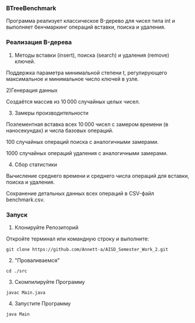 ### BTreeBenchmark

Программа реализует классическое B-дерево для чисел типа int и выполняет бенчмаркинг операций вставки, поиска и удаления.


### Реализация B-дерева

1) Методы вставки (insert), поиска (search) и удаления (remove) ключей.

Поддержка параметра минимальной степени t, регулирующего максимальное и минимальное число ключей в узле.

2)Генерация данных

Создаётся массив из 10 000 случайных целых чисел.

3) Замеры производительности

Поэлементная вставка всех 10 000 чисел с замером времени (в наносекундах) и числа базовых операций.

100 случайных операций поиска с аналогичными замерами.

1000 случайных операций удаления с аналогичными замерами.

4) Сбор статистики

Вычисление среднего времени и среднего числа операций для вставки, поиска и удаления.

Сохранение детальных данных всех операций в CSV-файл benchmark.csv.

### Запуск

1. Клонируйте Репозиторий

Откройте терминал или командную строку и выполните:

`git clone https://github.com/Annett-a/AISD_Semester_Work_2.git`


2. "Проваливаемся"

`cd ./src`


3. Скомпилируйте Программу

`javac Main.java`


4. Запустите Программу

`java Main`

